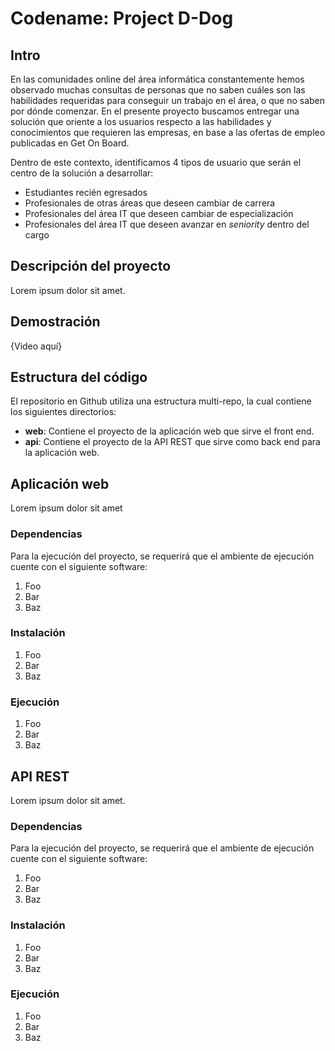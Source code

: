 # Codename: Project D-Dog

## Intro

En las comunidades online del área informática constantemente hemos observado muchas consultas de personas que no saben cuáles son las habilidades requeridas para conseguir un trabajo en el área, o que no saben por dónde comenzar. En el presente proyecto buscamos entregar una solución que oriente a los usuarios respecto a las habilidades y conocimientos que requieren las empresas, en base a las ofertas de empleo publicadas en Get On Board.

Dentro de este contexto, identificamos 4 tipos de usuario que serán el centro de la solución a desarrollar:
- Estudiantes recién egresados
- Profesionales de otras áreas que deseen cambiar de carrera
- Profesionales del área IT que deseen cambiar de especialización
- Profesionales del área IT que deseen avanzar en _seniority_ dentro del cargo

## Descripción del proyecto

Lorem ipsum dolor sit amet.

## Demostración

{Video aquí}

## Estructura del código

El repositorio en Github utiliza una estructura multi-repo, la cual contiene los siguientes directorios:

- **web**: Contiene el proyecto de la aplicación web que sirve el front end.
- **api**: Contiene el proyecto de la API REST que sirve como back end para la aplicación web.

## Aplicación web

Lorem ipsum dolor sit amet

### Dependencias

Para la ejecución del proyecto, se requerirá que el ambiente de ejecución cuente con el siguiente software:

1. Foo
2. Bar
3. Baz

### Instalación

1. Foo
2. Bar
3. Baz

### Ejecución

1. Foo
2. Bar
3. Baz

## API REST

Lorem ipsum dolor sit amet.

### Dependencias

Para la ejecución del proyecto, se requerirá que el ambiente de ejecución cuente con el siguiente software:

1. Foo
2. Bar
3. Baz

### Instalación

1. Foo
2. Bar
3. Baz

### Ejecución

1. Foo
2. Bar
3. Baz
